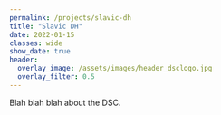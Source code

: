 ```yaml
---
permalink: /projects/slavic-dh
title: "Slavic DH"
date: 2022-01-15
classes: wide
show_date: true
header:
  overlay_image: /assets/images/header_dsclogo.jpg
  overlay_filter: 0.5
---
```


Blah blah blah about the DSC.